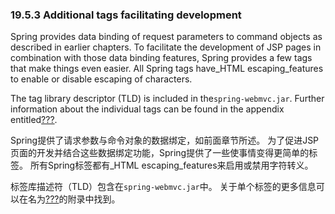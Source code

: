 ### 19.5.3 Additional tags facilitating development

Spring provides data binding of request parameters to command objects as described in earlier chapters. To facilitate the development of JSP pages in combination with those data binding features, Spring provides a few tags that make things even easier. All Spring tags have\_HTML escaping\_features to enable or disable escaping of characters.

The tag library descriptor \(TLD\) is included in the`spring-webmvc.jar`. Further information about the individual tags can be found in the appendix entitled[???](https://docs.spring.io/spring/docs/5.0.0.M5/spring-framework-reference/html/view.html).

Spring提供了请求参数与命令对象的数据绑定，如前面章节所述。 为了促进JSP页面的开发并结合这些数据绑定功能，Spring提供了一些使事情变得更简单的标签。 所有Spring标签都有\_HTML escaping\_features来启用或禁用字符转义。

标签库描述符（TLD）包含在`spring-webmvc.jar`中。 关于单个标签的更多信息可以在名为[???](https://docs.spring.io/spring/docs/5.0.0.M5/spring-framework-reference/html/view.html)的附录中找到。


